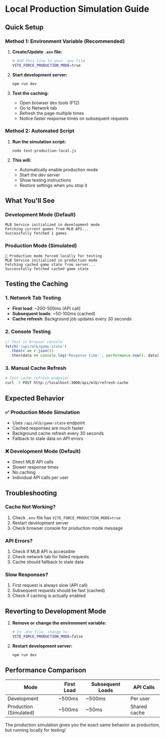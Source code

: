 # Local Production Simulation Guide

## Quick Setup

### Method 1: Environment Variable (Recommended)

1. **Create/Update `.env` file:**
   ```bash
   # Add this line to your .env file
   VITE_FORCE_PRODUCTION_MODE=true
   ```

2. **Start development server:**
   ```bash
   npm run dev
   ```

3. **Test the caching:**
   - Open browser dev tools (F12)
   - Go to Network tab
   - Refresh the page multiple times
   - Notice faster response times on subsequent requests

### Method 2: Automated Script

1. **Run the simulation script:**
   ```bash
   node test-production-local.js
   ```

2. **This will:**
   - Automatically enable production mode
   - Start the dev server
   - Show testing instructions
   - Restore settings when you stop it

## What You'll See

### Development Mode (Default)
```
MLB Service initialized in development mode
Fetching current games from MLB API...
Successfully fetched 1 games
```

### Production Mode (Simulated)
```
🚀 Production mode forced locally for testing
MLB Service initialized in production mode
Fetching cached game state from server...
Successfully fetched cached game state
```

## Testing the Caching

### 1. Network Tab Testing
- **First load**: ~200-500ms (API call)
- **Subsequent loads**: ~50-100ms (cached)
- **Cache refresh**: Background job updates every 30 seconds

### 2. Console Testing
```javascript
// Test in browser console
fetch('/api/mlb/game-state')
  .then(r => r.json())
  .then(data => console.log('Response time:', performance.now(), data))
```

### 3. Manual Cache Refresh
```bash
# Test cache refresh endpoint
curl -X POST http://localhost:3000/api/mlb/refresh-cache
```

## Expected Behavior

### ✅ Production Mode Simulation
- Uses `/api/mlb/game-state` endpoint
- Cached responses are much faster
- Background cache refresh every 30 seconds
- Fallback to stale data on API errors

### ❌ Development Mode (Default)
- Direct MLB API calls
- Slower response times
- No caching
- Individual API calls per user

## Troubleshooting

### Cache Not Working?
1. Check `.env` file has `VITE_FORCE_PRODUCTION_MODE=true`
2. Restart development server
3. Check browser console for production mode message

### API Errors?
1. Check if MLB API is accessible
2. Check network tab for failed requests
3. Cache should fallback to stale data

### Slow Responses?
1. First request is always slow (API call)
2. Subsequent requests should be fast (cached)
3. Check if caching is actually enabled

## Reverting to Development Mode

1. **Remove or change the environment variable:**
   ```bash
   # In .env file, change to:
   VITE_FORCE_PRODUCTION_MODE=false
   ```

2. **Restart development server:**
   ```bash
   npm run dev
   ```

## Performance Comparison

| Mode | First Load | Subsequent Loads | API Calls |
|------|------------|------------------|-----------|
| Development | ~500ms | ~500ms | Per user |
| Production (Simulated) | ~500ms | ~50ms | Shared cache |

The production simulation gives you the exact same behavior as production, but running locally for testing!
